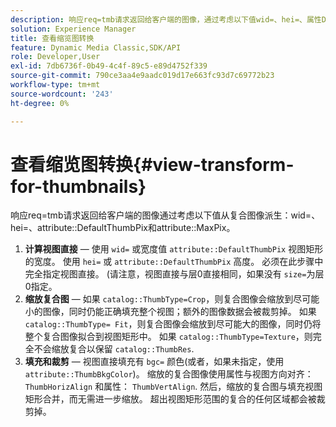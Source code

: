 ```yaml
---
description: 响应req=tmb请求返回给客户端的图像，通过考虑以下值wid=、hei=、属性DefaultThumbPix和属性MaxPix从复合图像派生。
solution: Experience Manager
title: 查看缩览图转换
feature: Dynamic Media Classic,SDK/API
role: Developer,User
exl-id: 7db6736f-0b49-4c4f-89c5-e89d4752f339
source-git-commit: 790ce3aa4e9aadc019d17e663fc93d7c69772b23
workflow-type: tm+mt
source-wordcount: '243'
ht-degree: 0%

---
```


# 查看缩览图转换{#view-transform-for-thumbnails}

响应req=tmb请求返回给客户端的图像通过考虑以下值从复合图像派生：wid=、hei=、attribute::DefaultThumbPix和attribute::MaxPix。

1. **计算视图直接**  — 使用 `wid=` 或宽度值 `attribute::DefaultThumbPix` 视图矩形的宽度。 使用 `hei=` 或 `attribute::DefaultThumbPix` 高度。 必须在此步骤中完全指定视图直接。 (请注意，视图直接与层0直接相同，如果没有 `size=`为层0指定。
1. **缩放复合图**  — 如果 `catalog::ThumbType=Crop`，则复合图像会缩放到尽可能小的图像，同时仍能正确填充整个视图；额外的图像数据会被裁剪掉。 如果 `catalog::ThumbType= Fit`，则复合图像会缩放到尽可能大的图像，同时仍将整个复合图像拟合到视图矩形中。 如果 `catalog::ThumbType=Texture`，则完全不会缩放复合以保留 `catalog::ThumbRes`.
1. **填充和裁剪**  — 视图直接填充有 `bgc=` 颜色(或者，如果未指定，使用 `attribute::ThumbBkgColor`)。 缩放的复合图像使用属性与视图方向对齐： `ThumbHorizAlign` 和属性： `ThumbVertAlign`. 然后，缩放的复合图与填充视图矩形合并，而无需进一步缩放。 超出视图矩形范围的复合的任何区域都会被裁剪掉。
